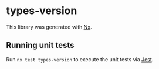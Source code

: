 # types-version

This library was generated with [Nx](https://nx.dev).

## Running unit tests

Run `nx test types-version` to execute the unit tests via [Jest](https://jestjs.io).
